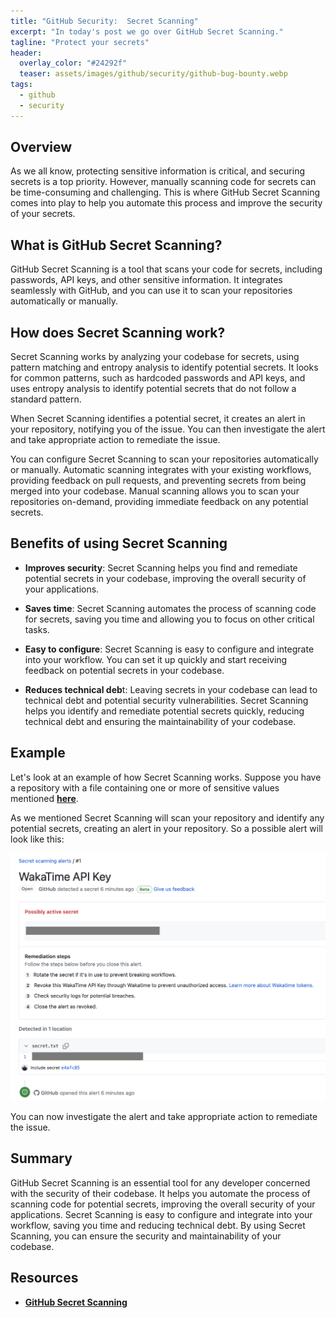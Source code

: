 ```yaml
---
title: "GitHub Security:  Secret Scanning"
excerpt: "In today's post we go over GitHub Secret Scanning."
tagline: "Protect your secrets"
header:
  overlay_color: "#24292f"
  teaser: assets/images/github/security/github-bug-bounty.webp
tags:
  - github
  - security
---
```


## Overview

As we all know, protecting sensitive information is critical, and securing secrets is a top priority. However, manually scanning code for secrets can be time-consuming and challenging. This is where GitHub Secret Scanning comes into play to help you automate this process and improve the security of your secrets.

## What is GitHub Secret Scanning?

GitHub Secret Scanning is a tool that scans your code for secrets, including passwords, API keys, and other sensitive information. It integrates seamlessly with GitHub, and you can use it to scan your repositories automatically or manually.

## How does Secret Scanning work?

Secret Scanning works by analyzing your codebase for secrets, using pattern matching and entropy analysis to identify potential secrets. It looks for common patterns, such as hardcoded passwords and API keys, and uses entropy analysis to identify potential secrets that do not follow a standard pattern.

When Secret Scanning identifies a potential secret, it creates an alert in your repository, notifying you of the issue. You can then investigate the alert and take appropriate action to remediate the issue.

You can configure Secret Scanning to scan your repositories automatically or manually. Automatic scanning integrates with your existing workflows, providing feedback on pull requests, and preventing secrets from being merged into your codebase. Manual scanning allows you to scan your repositories on-demand, providing immediate feedback on any potential secrets.

## Benefits of using Secret Scanning

- **Improves security**: Secret Scanning helps you find and remediate potential secrets in your codebase, improving the overall security of your applications.

- **Saves time**: Secret Scanning automates the process of scanning code for secrets, saving you time and allowing you to focus on other critical tasks.

- **Easy to configure**: Secret Scanning is easy to configure and integrate into your workflow. You can set it up quickly and start receiving feedback on potential secrets in your codebase.

- **Reduces technical deb**t: Leaving secrets in your codebase can lead to technical debt and potential security vulnerabilities. Secret Scanning helps you identify and remediate potential secrets quickly, reducing technical debt and ensuring the maintainability of your codebase.

## Example

Let's look at an example of how Secret Scanning works. Suppose you have a repository with a file containing one or more of sensitive values mentioned [**here**](https://docs.github.com/en/code-security/secret-scanning/secret-scanning-patterns).

As we mentioned Secret Scanning will scan your repository and identify any potential secrets, creating an alert in your repository. So a possible alert will look like this:

![secret-scanning](/assets/images/github/security/secret-scanning.webp)

You can now investigate the alert and take appropriate action to remediate the issue.

## Summary

GitHub Secret Scanning is an essential tool for any developer concerned with the security of their codebase. It helps you automate the process of scanning code for potential secrets, improving the overall security of your applications. Secret Scanning is easy to configure and integrate into your workflow, saving you time and reducing technical debt. By using Secret Scanning, you can ensure the security and maintainability of your codebase.

## Resources

- [**GitHub Secret Scanning**](https://docs.github.com/en/code-security/secret-scanning)
